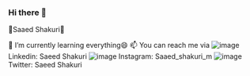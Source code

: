 ### Hi there 👋



🔵Saaed Shakuri🔴
                                                          
              
🌱 I’m currently learning everything😄
📫 You can reach me via
  ![image](https://user-images.githubusercontent.com/103886656/196713478-2f95c0a3-5259-4fc8-9a0a-318bc6b51657.png)
  Linkedin: Saeed Shakuri
  ![image](https://user-images.githubusercontent.com/103886656/196713633-2a52825d-b50d-4fbf-a453-96024020be71.png)
  Instagram: Saaed_shakuri_m
  ![image](https://user-images.githubusercontent.com/103886656/196713814-faf40fe8-70c6-42e6-a9e5-1c6a23dd7076.png)
  Twitter: Saeed Shakuri


